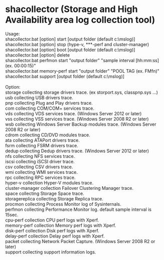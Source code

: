 # shacollector (Storage and High Availability area log collection tool)
Usage:<BR>
	shacollector.bat [option] start [output folder (default c:\mslog)]<BR>
shacollector.bat [option] stop (hype-v, ***-perf and cluster-manager)<BR>
  shacollector.bat [option] boot [output folder (default c:\mslog)]<BR>
  shacollector.bat [option] delete<BR>
  shacollector.bat perfmon start "output folder" "sample interval [hh:mm:ss] (ex. 00:00:15)"<BR>
  shacollector.bat memory-perf start "output folder" "POOL TAG (ex. FMfn)"<BR>
  shacollector.bat support [output folder (default c:\mslog)]<BR>
	<BR>
Option:<BR>
   storage   collecting storage drivers trace. (ex storport.sys, classpnp.sys ...)<BR>
   usb       collecting USB drivers trace.<BR>
   pnp       collecting Plug and Play drivers trace.<BR>
   com       collecting COM/COM+ services trace.<BR>
   vds       collecting VDS services trace. (Windows Server 2012 or later)<BR>
   vss       collecting VSS services trace. (Windows Server 2008 R2 or later)<BR>
   wsb       collecting Windows Server Backup modules trace. (Windows Server 2008 R2 or later)<BR>
   cdrom     collecting CD/DVD modules trace.<BR>
   ata       collecting ATAPort drivers trace.<BR>
   fsrm      collecting FSRM drivers trace.<BR>
   dedup     collecting Dedup drivers trace. (Windows Server 2012 or later)<BR>
   nfs       collecting NFS services trace.<BR>
   iscsi     collecting iSCSI driver trace.<BR>
   csv       collecting CSV drivers trace.<BR>
   wmi       collecting WMI services trace.<BR>
   rpc       collecting RPC services trace.<BR>
   hyper-v   collection Hyper-V modules trace.<BR>
   cluster-manager     collection Failover Clustering Manager trace.<BR>
   space     collecting Storage Space trace.<BR>
   storagereplica     collecting Storage Replica trace.<BR>
   procmon   collecting Process Monitor log of Sysinternals.<BR>
   perfmon   collecting Performance Monitor log. default sample interval is 15sec.<BR>
   cpu-perf     collection CPU perf logs with Xperf.<BR>
   memory-perf     collection Memory perf logs with Xperf.<BR>
   disk-perf     collection Disk perf logs with Xperf.<BR>
   delay-perf     collection Delay perf logs with Xperf.<BR>
   packet    collecting Network Packet Capture. (Windows Server 2008 R2 or later)<BR>
   support   collecting support information logs.<BR>
